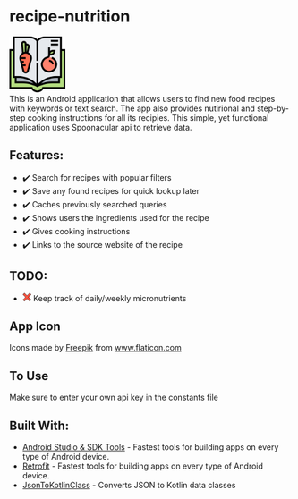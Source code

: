 # recipe-nutrition
<img src="https://github.com/Kauka1/recipe-nutrition/blob/main/app/Pictures/recipe-book.png" height="100px"/> <br>
This is an Android application that allows users to find new food recipes with keywords or text search.  The app also provides nutirional and step-by-step cooking instructions for all its recipies. This simple, yet functional application uses Spoonacular api to retrieve data.

## Features:
  - ✔️ Search for recipes with popular filters
  - ✔️ Save any found recipes for quick lookup later
  - ✔️ Caches previously searched queries
  - ✔️ Shows users the ingredients used for the recipe
  - ✔️ Gives cooking instructions
  - ✔️ Links to the source website of the recipe

## TODO:
  - <img src="https://github.com/Kauka1/recipe-nutrition/blob/main/app/Pictures/cancel.png" height="15px"/> Keep track of daily/weekly micronutrients

## App Icon
<div>Icons made by <a href="https://www.flaticon.com/authors/freepik" title="Freepik">Freepik</a> from <a href="https://www.flaticon.com/" title="Flaticon">www.flaticon.com</a></div>

## To Use
Make sure to enter your own api key in the constants file

## Built With:
- [Android Studio & SDK Tools](https://developer.android.com/studio/) - Fastest tools for building apps on every type of Android device.
- [Retrofit](https://github.com/square/retrofit) - Fastest tools for building apps on every type of Android device.
- [JsonToKotlinClass](https://github.com/wuseal/JsonToKotlinClass) - Converts JSON to Kotlin data classes

